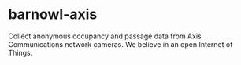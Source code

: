 # barnowl-axis
Collect anonymous occupancy and passage data from Axis Communications network cameras. We believe in an open Internet of Things.
